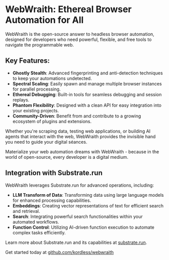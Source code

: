 # WebWraith: Ethereal Browser Automation for All

WebWraith is the open-source answer to headless browser automation, designed for developers who need powerful, flexible, and free tools to navigate the programmable web.

## Key Features:
- **Ghostly Stealth**: Advanced fingerprinting and anti-detection techniques to keep your automations undetected.
- **Spectral Scaling**: Easily spawn and manage multiple browser instances for parallel processing.
- **Ethereal Debugging**: Built-in tools for seamless debugging and session replays.
- **Phantom Flexibility**: Designed with a clean API for easy integration into your existing projects.
- **Community-Driven**: Benefit from and contribute to a growing ecosystem of plugins and extensions.

Whether you're scraping data, testing web applications, or building AI agents that interact with the web, WebWraith provides the invisible hand you need to guide your digital séances.

Materialize your web automation dreams with WebWraith - because in the world of open-source, every developer is a digital medium.

## Integration with Substrate.run

WebWraith leverages Substrate.run for advanced operations, including:
- **LLM Transform of Data**: Transforming data using large language models for enhanced processing capabilities.
- **Embeddings**: Creating vector representations of text for efficient search and retrieval.
- **Search**: Integrating powerful search functionalities within your automated workflows.
- **Function Control**: Utilizing AI-driven function execution to automate complex tasks efficiently.

Learn more about Substrate.run and its capabilities at [substrate.run](https://substrate.run).

Get started today at [github.com/kordless/webwraith](https://github.com/kordless/webwraith)